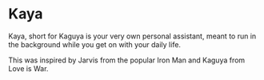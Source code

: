# Kaya

Kaya, short for Kaguya is your very own personal assistant, meant to run in the background while you get on with your daily life.

This was inspired by Jarvis from the popular Iron Man and Kaguya from Love is War.
